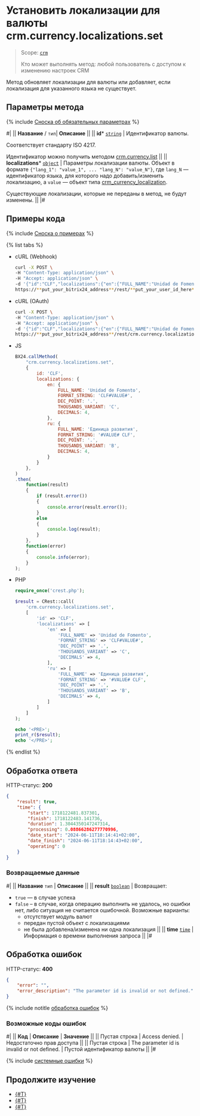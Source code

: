 # Установить локализации для валюты crm.currency.localizations.set

> Scope: [`crm`](../../../scopes/permissions.md)
>
> Кто может выполнять метод: любой пользователь с доступом к изменению настроек CRM

Метод обновляет локализации для валюты или добавляет, если локализация для указанного языка не существует.

## Параметры метода

{% include [Сноска об обязательных параметрах](../../../../_includes/required.md) %}

#|
||  **Название** /
`тип`| **Описание** ||
|| **id***
[`string`](../../../data-types.md) | Идентификатор валюты.

Соответствует стандарту ISO 4217.

Идентификатор можно получить методом [crm.currency.list](../crm-currency-list.md)
 ||
|| **localizations***
[`object`](../../../data-types.md) | Параметры локализации валюты.
Объект в формате `{"lang_1": "value_1", ... "lang_N": "value_N"}`, где `lang_N` — идентификатор языка, для которого надо добавить/изменить локализацию, а `value` — объект типа [crm_currency_localization](../../data-types.md#crm_currency_localization).

Существующие локализации, которые не переданы в метод, не будут изменены.
  ||
|#

## Примеры кода

{% include [Сноска о примерах](../../../../_includes/examples.md) %}

{% list tabs %}

- cURL (Webhook)

    ```bash
    curl -X POST \
    -H "Content-Type: application/json" \
    -H "Accept: application/json" \
    -d '{"id":"CLF","localizations":{"en":{"FULL_NAME":"Unidad de Fomento","FORMAT_STRING":"CLF#VALUE#","DEC_POINT":".","THOUSANDS_VARIANT":"C","DECIMALS":4},"ru":{"FULL_NAME":"Единица развития","FORMAT_STRING":"#VALUE# CLF","DEC_POINT":".","THOUSANDS_VARIANT":"B","DECIMALS":4}}}' \
    https://**put_your_bitrix24_address**/rest/**put_your_user_id_here**/**put_your_webhook_here**/crm.currency.localizations.set
    ```

- cURL (OAuth)

    ```bash
    curl -X POST \
    -H "Content-Type: application/json" \
    -H "Accept: application/json" \
    -d '{"id":"CLF","localizations":{"en":{"FULL_NAME":"Unidad de Fomento","FORMAT_STRING":"CLF#VALUE#","DEC_POINT":".","THOUSANDS_VARIANT":"C","DECIMALS":4},"ru":{"FULL_NAME":"Единица развития","FORMAT_STRING":"#VALUE# CLF","DEC_POINT":".","THOUSANDS_VARIANT":"B","DECIMALS":4}},"auth":"**put_access_token_here**"}' \
    https://**put_your_bitrix24_address**/rest/crm.currency.localizations.set
    ```

- JS

    ```js
    BX24.callMethod(
        "crm.currency.localizations.set",
        {
            id: 'CLF',
            localizations: {
                en: {
                    FULL_NAME: 'Unidad de Fomento',
                    FORMAT_STRING: 'CLF#VALUE#',
                    DEC_POINT: '.',
                    THOUSANDS_VARIANT: 'C',
                    DECIMALS: 4,
                },
                ru: {
                    FULL_NAME: 'Единица развития',
                    FORMAT_STRING: '#VALUE# CLF',
                    DEC_POINT: '.',
                    THOUSANDS_VARIANT: 'B',
                    DECIMALS: 4,
                }
            }
        },
    )
    .then(
        function(result)
        {
            if (result.error())
            {
                console.error(result.error());
            }
            else
            {
                console.log(result);
            }
        },
        function(error)
        {
            console.info(error);
        }
    );
    ```

- PHP

    ```php
    require_once('crest.php');

    $result = CRest::call(
        'crm.currency.localizations.set',
        [
            'id' => 'CLF',
            'localizations' => [
                'en' => [
                    'FULL_NAME' => 'Unidad de Fomento',
                    'FORMAT_STRING' => 'CLF#VALUE#',
                    'DEC_POINT' => '.',
                    'THOUSANDS_VARIANT' => 'C',
                    'DECIMALS' => 4,
                ],
                'ru' => [
                    'FULL_NAME' => 'Единица развития',
                    'FORMAT_STRING' => '#VALUE# CLF',
                    'DEC_POINT' => '.',
                    'THOUSANDS_VARIANT' => 'B',
                    'DECIMALS' => 4,
                ]
            ]
        ]
    );

    echo '<PRE>';
    print_r($result);
    echo '</PRE>';
    ```

{% endlist %}

## Обработка ответа

HTTP-статус: **200**

```json
{
    "result": true,
    "time": {
        "start": 1718122481.837301,
        "finish": 1718122483.141736,
        "duration": 1.3044350147247314,
        "processing": 0.08866286277770996,
        "date_start": "2024-06-11T18:14:41+02:00",
        "date_finish": "2024-06-11T18:14:43+02:00",
        "operating": 0
    }
}
```

### Возвращаемые данные

#|
|| **Название**
`тип` | **Описание** ||
|| **result**
[`boolean`](../../../data-types.md) | Возвращает:
- `true` — в случае успеха
- `false` – в случае, когда операцию выполнить не удалось, но ошибки нет, либо ситуация не считается ошибочной. Возможные варианты:
  - отсутствует модуль валют
  - передан пустой объект с локализациями
  - не была добавлена/изменена ни одна локализация
 ||
|| **time**
[`time`](../../../data-types.md) | Информация о времени выполнения запроса ||
|#

## Обработка ошибок

HTTP-статус: **400**

```json
{
    "error": "",
    "error_description": "The parameter id is invalid or not defined."
}
```

{% include notitle [обработка ошибок](../../../../_includes/error-info.md) %}

### Возможные коды ошибок

#|
|| **Код** | **Описание** | **Значение** ||
|| Пустая строка | Access denied. | Недостаточно прав доступа ||
|| Пустая строка | The parameter id is invalid or not defined. | Пустой идентификатор валюты ||
|#

{% include [системные ошибки](../../../../_includes/system-errors.md) %}

## Продолжите изучение 

- [{#T}](./crm-currency-localizations-get.md)
- [{#T}](./crm-currency-localizations-delete.md)
- [{#T}](./crm-currency-localizations-fields.md)